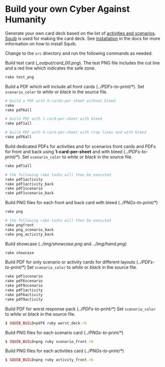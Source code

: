 # Build your own Cyber Against Humanity

Generate your own card deck based on the list of [activities and
scenarios](cards). [Squib](https://github.com/andymeneely/squib) is used for
making the card deck. See
[installation](https://squib.readthedocs.io/en/latest/install.html) in the docs
for more information on how to install Squib. 

Change to the `src` directory and run the following commands as needed.

Build test card (_\_output/card_00.png_). The test PNG file includes the cut
line and a red line which indicates the safe zone.

``` ruby
rake test_png
```

Build a PDF which will include all front cards (_../PDFs-to-print/*_). Set `scenario_color` to _white_ or _black_ in the source file.

``` ruby
# build a PDF with 9-cards-per-sheet without bleed
rake
rake pdf6all

# build PDF with 1-card-per-sheet with bleed
rake pdf1all

# build PDF with 6-card-per-sheet with crop lines and with bleed
rake pdf6all
```

Build dedicated PDFs for activities and for scenarios front cards and PDFs for front and back using **1-card-per-sheet** and with bleed (_../PDFs-to-print/*_). Set `scenario_color` to _white_ or _black_ in the source file.

``` ruby
rake pdf1all

# the following rake tasks will then be executed
rake pdf1activity
rake pdf1activity_back
rake pdf1scenario
rake pdf1scenario_back
```

Build PNG files for each front and back card with bleed (_../PNGs-to-print/*_)

``` ruby
rake png

# the following rake tasks will then be executed
rake pngfront
rake png_scenario_back
rake png_activity_back
```

Build showcase (_../img/showcase.png_ and _../img/hand.png_)

``` ruby
rake showcase
```

Build PDF for only scenario or activity cards for different layouts (_../PDFs-to-print/*_)
Set `scenario_color` to _white_ or _black_ in the source file.

``` ruby
rake pdf1scenario
rake pdf6scenario
rake pdf9scenario
rake pdf1activity
rake pdf6activity
rake pdf9activity
```

Build PDF for worst response pack (_../PDFs-to-print/*_)
Set `scenario_color` to _white_ or _black_ in the source file.

``` ruby
$ SQUIB_BUILD=pdf6 ruby worst_deck.rb 
```

Build PNG files for each scenario card (_../PNGs-to-print/*_)

``` ruby
$ SQUIB_BUILD=png ruby scenario_front.rb 
```

Build PNG files for each activities card (_../PNGs-to-print/*_)

``` ruby
$ SQUIB_BUILD=png ruby activity_front.rb 
```
